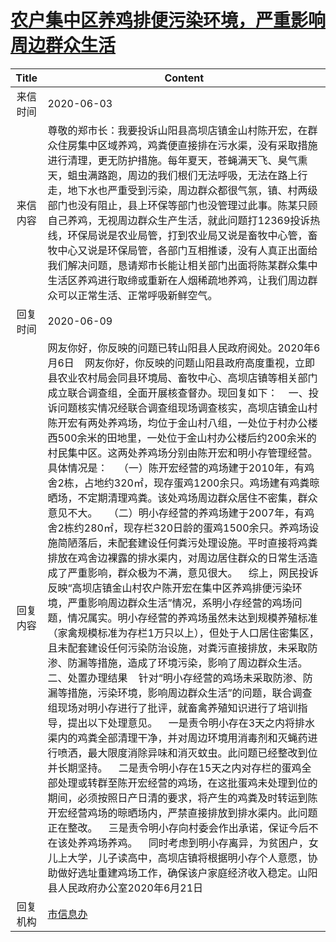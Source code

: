 # <a href="http://www.shangluo.gov.cn/zmhd/ldxxxx.jsp?urltype=leadermail.LeaderMailContentUrl&wbtreeid=1112&leadermailid=5959">农户集中区养鸡排便污染环境，严重影响周边群众生活</a>
|Title|Content|
|:---:|---|
|来信时间|2020-06-03|
|来信内容|尊敬的郑市长：我要投诉山阳县高坝店镇金山村陈开宏，在群众住房集中区域养鸡，鸡粪便直接排在污水渠，没有采取措施进行清理，更无防护措施。每年夏天，苍蝇满天飞、臭气熏天，蛆虫满路跑，周边的我们根们无法呼吸，无法在路上行走，地下水也严重受到污染，周边群众都很气氛，镇、村两级部门也没有阻止，县上环保等部门也没管理过此事。陈某只顾自己养鸡，无视周边群众生产生活，就此问题打12369投诉热线，环保局说是农业局管，打到农业局又说是畜牧中心管，畜牧中心又说是环保局管，各部门互相推诿，没有人真正出面给我们解决问题，恳请郑市长能让相关部门出面将陈某群众集中生活区养鸡进行取缔或重新在人烟稀疏地养鸡，让我们周边群众可以正常生活、正常呼吸新鲜空气。|
|回复时间|2020-06-09|
|回复内容|网友你好，你反映的问题已转山阳县人民政府阅处。2020年6月6日    网友你好，你反映的问题山阳县政府高度重视，立即县农业农村局会同县环境局、畜牧中心、高坝店镇等相关部门成立联合调查组，全面开展核查督办。现回复如下：    一、投诉问题核实情况经联合调查组现场调查核实，高坝店镇金山村陈开宏有两处养鸡场，均位于金山村八组，一处位于村办公楼西500余米的田地里，一处位于金山村办公楼后约200余米的村民集中区。这两处养鸡场分别由陈开宏和明小存管理经营。具体情况是：    （一）陈开宏经营的鸡场建于2010年，有鸡舍2栋，占地约320㎡，现存蛋鸡1200余只。鸡场建有鸡粪晾晒场，不定期清理鸡粪。该处鸡场周边群众居住不密集，群众意见不大。    （二）明小存经营的养鸡场建于2007年，有鸡舍2栋约280㎡，现存栏320日龄的蛋鸡1500余只。养鸡场设施简陋落后，未配套建设任何粪污处理设施。平时直接将鸡粪排放在鸡舍边裸露的排水渠内，对周边居住群众的日常生活造成了严重影响，群众极为不满，意见很大。    综上，网民投诉反映“高坝店镇金山村农户陈开宏在集中区养鸡排便污染环境，严重影响周边群众生活”情况，系明小存经营的鸡场问题，情况属实。明小存经营的养鸡场虽然未达到规模养殖标准（家禽规模标准为存栏1万只以上），但处于人口居住密集区，且未配套建设任何污染防治设施，对粪污直接排放，未采取防渗、防漏等措施，造成了环境污染，影响了周边群众生活。    二、处置办理结果    针对“明小存经营的鸡场未采取防渗、防漏等措施，污染环境，影响周边群众生活”的问题，联合调查组现场对明小存进行了批评，就畜禽养殖知识进行了培训指导，提出以下处理意见。    一是责令明小存在3天之内将排水渠内的鸡粪全部清理干净，并对周边环境用消毒剂和灭蝇药进行喷洒，最大限度消除异味和消灭蚊虫。此问题已经整改到位并长期坚持。    二是责令明小存在15天之内对存栏的蛋鸡全部处理或转群至陈开宏经营的鸡场，在这批蛋鸡未处理到位的期间，必须按照日产日清的要求，将产生的鸡粪及时转运到陈开宏经营鸡场的晾晒场内，严禁直接排放到排水渠内。此问题正在整改。    三是责令明小存向村委会作出承诺，保证今后不在该处养鸡场养鸡。    同时考虑到明小存离异，为贫困户，女儿上大学，儿子读高中，高坝店镇将根据明小存个人意愿，协助做好选址重建鸡场工作，确保该户家庭经济收入稳定。山阳县人民政府办公室2020年6月21日|
|回复机构|<a href="../../categories/agencies/市信息办.md">市信息办</a>|